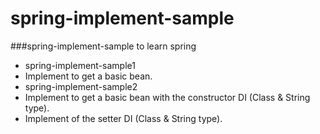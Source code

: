 # spring-implement-sample
###spring-implement-sample to learn spring  
* spring-implement-sample1  
 * Implement to get a basic bean.  
* spring-implement-sample2  
 * Implement to get a basic bean with the constructor DI (Class & String type).  
 * Implement of the setter DI (Class & String type).  

